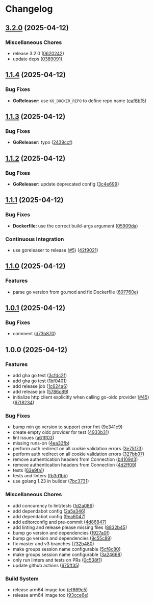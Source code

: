 # Changelog

## [3.2.0](https://github.com/kidager/traefik-forward-auth/compare/v1.1.4...v3.2.0) (2025-04-12)


### Miscellaneous Chores

* release 3.2.0 ([0620242](https://github.com/kidager/traefik-forward-auth/commit/0620242e957e5b410e2a81bbd164e6c176a23872))
* update deps ([0389091](https://github.com/kidager/traefik-forward-auth/commit/0389091747970ef8f32a0c055abf4993d4dac6d8))

## [1.1.4](https://github.com/kidager/traefik-forward-auth/compare/v1.1.3...v1.1.4) (2025-04-12)


### Bug Fixes

* **GoReleaser:** use `KO_DOCKER_REPO` to define repo name ([eaf6bf5](https://github.com/kidager/traefik-forward-auth/commit/eaf6bf59c1176705d40ac8c07690e8c6370b83c7))

## [1.1.3](https://github.com/kidager/traefik-forward-auth/compare/v1.1.2...v1.1.3) (2025-04-12)


### Bug Fixes

* **GoReleaser:** typo ([2439ccf](https://github.com/kidager/traefik-forward-auth/commit/2439ccf2ad24b5b1a292c6e9d29bc39575f3a19c))

## [1.1.2](https://github.com/kidager/traefik-forward-auth/compare/v1.1.1...v1.1.2) (2025-04-12)


### Bug Fixes

* **GoReleaser:** update deprecated config ([3c4e699](https://github.com/kidager/traefik-forward-auth/commit/3c4e69903f202d3699591e63c10d74fb7b4dc124))

## [1.1.1](https://github.com/kidager/traefik-forward-auth/compare/v1.1.0...v1.1.1) (2025-04-12)


### Bug Fixes

* **Dockerfile:** use the correct build-args argument ([05909da](https://github.com/kidager/traefik-forward-auth/commit/05909dac10a9ce70419d8888a031fba6e2ce3257))


### Continuous Integration

* use goreleaser to release ([#5](https://github.com/kidager/traefik-forward-auth/issues/5)) ([42f9021](https://github.com/kidager/traefik-forward-auth/commit/42f9021cfeccf565c811015ec2c6fcb94d4c7082))

## [1.1.0](https://github.com/kidager/traefik-forward-auth/compare/v1.0.1...v1.1.0) (2025-04-12)


### Features

* parse go version from go.mod and fix Dockerfile ([607760e](https://github.com/kidager/traefik-forward-auth/commit/607760e49d581acecf56e42ebdb6f60473683b2d))

## [1.0.1](https://github.com/kidager/traefik-forward-auth/compare/v1.0.0...v1.0.1) (2025-04-12)


### Bug Fixes

* comment ([d73b870](https://github.com/kidager/traefik-forward-auth/commit/d73b870dd58f06b833b3e22356abe2182b7aa64a))

## 1.0.0 (2025-04-12)


### Features

* add gha go test ([3cfdc2f](https://github.com/kidager/traefik-forward-auth/commit/3cfdc2fbc039f69ed87712e24d8ef19fdef01bf9))
* add gha go test ([1bf0401](https://github.com/kidager/traefik-forward-auth/commit/1bf04012d49e50954c4159fb135ce57975ee9eb3))
* add release job ([1c624a6](https://github.com/kidager/traefik-forward-auth/commit/1c624a63655a00db7ffe610b0e96a0177f91c837))
* add release job ([5786c89](https://github.com/kidager/traefik-forward-auth/commit/5786c896f04ddcdb1aee67460cbe87e2493bd8ce))
* initialize http client explicitly when calling go-oidc provider ([#45](https://github.com/kidager/traefik-forward-auth/issues/45)) ([67f8234](https://github.com/kidager/traefik-forward-auth/commit/67f8234f284d15b26eb2bc8d3aa5a064d47c7d19))


### Bug Fixes

* bump min go version to support error fmt ([9e341c9](https://github.com/kidager/traefik-forward-auth/commit/9e341c91fe79edc84008bbbb02ecca88b509e714))
* create empty oidc provider for test ([4933b31](https://github.com/kidager/traefik-forward-auth/commit/4933b314930f70647ad036a261de9cc515f1da32))
* lint issues ([a61ff03](https://github.com/kidager/traefik-forward-auth/commit/a61ff030c89ceba8da09e477620e07fe8c431a4a))
* missing runs-on ([4ea33fb](https://github.com/kidager/traefik-forward-auth/commit/4ea33fbd8e05a9be9e078cbd4ed7b779bb6713e1))
* perform auth redirect on all cookie validation errors ([3e75f73](https://github.com/kidager/traefik-forward-auth/commit/3e75f73a7842fe57b19173e1ab156b5dd2dc30fd))
* perform auth redirect on all cookie validation errors ([327bb07](https://github.com/kidager/traefik-forward-auth/commit/327bb075ff4f627981ad9b167bd932ab87ae92d9))
* remove authentication headers from Connection ([b4109d3](https://github.com/kidager/traefik-forward-auth/commit/b4109d3eeb127c254f28f24e7d5cfce5ecfb1e00))
* remove authentication headers from Connection ([4d2ff09](https://github.com/kidager/traefik-forward-auth/commit/4d2ff096b01123b6ec4edd9b3b177b3decb234cd))
* tests ([63e9fa1](https://github.com/kidager/traefik-forward-auth/commit/63e9fa1da363006f6f4146d64c4cc49eed664a86))
* tests and linters ([fb3d1bb](https://github.com/kidager/traefik-forward-auth/commit/fb3d1bb028eb5846c7c004bf1695b18f4befc193))
* use golang 1.23 in builder ([7bc3731](https://github.com/kidager/traefik-forward-auth/commit/7bc373124b7a86add34079006d8851bcbdca3281))


### Miscellaneous Chores

* add concurency to lint/tests ([fd2a086](https://github.com/kidager/traefik-forward-auth/commit/fd2a08678e07c9b11c67259f9cef5da7a2041a1d))
* add dependabot config ([2a5a346](https://github.com/kidager/traefik-forward-auth/commit/2a5a346d0c284b023515661231159c56adbe079e))
* add dependabot config ([9ea6047](https://github.com/kidager/traefik-forward-auth/commit/9ea604736fbfdcfe743171102e233bdc93d661d9))
* add editorconfig and pre-commit ([4d86847](https://github.com/kidager/traefik-forward-auth/commit/4d868476267171a24b1b55a4857e0f455d9611c4))
* add linting and release please missing files ([8832b45](https://github.com/kidager/traefik-forward-auth/commit/8832b4577c199070d97e8edd9bfe8a5a8e228047))
* bump go version and dependencies ([1927a0f](https://github.com/kidager/traefik-forward-auth/commit/1927a0f8d77a499f8f0b2c6a75e033c1d3d9d846))
* bump go version and dependencies ([9c55c89](https://github.com/kidager/traefik-forward-auth/commit/9c55c8951b772e76d262607b56da699c37fdfdb7))
* fix master and v3 branches ([732b480](https://github.com/kidager/traefik-forward-auth/commit/732b4805a596e920830dccf8b30b6ac8228f3138))
* make groups session name configurable ([5cf8c80](https://github.com/kidager/traefik-forward-auth/commit/5cf8c80b03808debbb979286e1339496e35a6877))
* make groups session name configurable ([3a24668](https://github.com/kidager/traefik-forward-auth/commit/3a2466804c3821c324e203592e98a2304f774a6b))
* only run linters and tests on PRs ([0c538f1](https://github.com/kidager/traefik-forward-auth/commit/0c538f1e727edbc4c984116dcc3657f727f9ce33))
* update github actions ([675ff35](https://github.com/kidager/traefik-forward-auth/commit/675ff35d61993609a40914f15012440add1f6a70))


### Build System

* release arm64 image too ([ef669c5](https://github.com/kidager/traefik-forward-auth/commit/ef669c55776103fa08a99622c371dd65441c2804))
* release arm64 image too ([93cce6e](https://github.com/kidager/traefik-forward-auth/commit/93cce6e22985ba47ba0faf25005019d80b7cc5f2))
